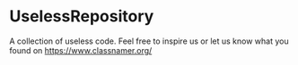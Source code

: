 # UselessRepository

A collection of useless code.
Feel free to inspire us or let us know what you found on https://www.classnamer.org/
